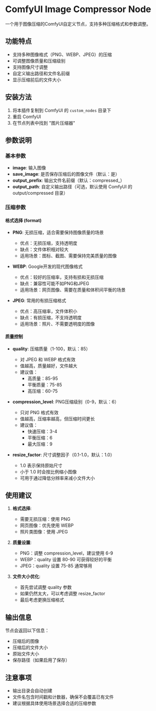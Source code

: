 # ComfyUI Image Compressor Node

一个用于图像压缩的ComfyUI自定义节点，支持多种压缩格式和参数调整。

## 功能特点

- 支持多种图像格式（PNG、WEBP、JPEG）的压缩
- 可调整图像质量和压缩级别
- 支持图像尺寸调整
- 自定义输出路径和文件名前缀
- 显示压缩前后的文件大小

## 安装方法

1. 将本插件复制到 ComfyUI 的 `custom_nodes` 目录下
2. 重启 ComfyUI
3. 在节点列表中找到 "图片压缩器"

## 参数说明

### 基本参数

- **image**: 输入图像
- **save_image**: 是否保存压缩后的图像文件（默认：是）
- **output_prefix**: 输出文件名前缀（默认：compressed_）
- **output_path**: 自定义输出路径（可选，默认使用 ComfyUI 的 output/compressed 目录）

### 压缩参数

#### 格式选择 (format)
- **PNG**: 无损压缩，适合需要保持图像质量的场景
  - 优点：无损压缩，支持透明度
  - 缺点：文件体积相对较大
  - 适用场景：图标、截图、需要保持完美质量的图像

- **WEBP**: Google开发的现代图像格式
  - 优点：较好的压缩率，支持有损和无损压缩
  - 缺点：兼容性可能不如PNG和JPEG
  - 适用场景：网页图像、需要在质量和体积间平衡的场景

- **JPEG**: 常用的有损压缩格式
  - 优点：高压缩率，文件体积小
  - 缺点：有损压缩，不支持透明度
  - 适用场景：照片、不需要透明度的图像

#### 质量控制
- **quality**: 压缩质量（1-100，默认：85）
  - 对 JPEG 和 WEBP 格式有效
  - 值越高，质量越好，文件越大
  - 建议值：
    - 高质量：85-95
    - 平衡质量：75-85
    - 高压缩：60-75

- **compression_level**: PNG压缩级别（0-9，默认：6）
  - 只对 PNG 格式有效
  - 值越高，压缩率越高，但压缩时间更长
  - 建议值：
    - 快速压缩：3-4
    - 平衡压缩：6
    - 最大压缩：9

- **resize_factor**: 尺寸调整因子（0.1-1.0，默认：1.0）
  - 1.0 表示保持原始尺寸
  - 小于 1.0 时会按比例缩小图像
  - 可用于通过降低分辨率来减小文件大小

## 使用建议

1. **格式选择**:
   - 需要无损压缩：使用 PNG
   - 网页图像：优先使用 WEBP
   - 照片类图像：使用 JPEG

2. **质量设置**:
   - PNG：调整 compression_level，建议使用 6-9
   - WEBP：quality 设置 80-90 可获得较好的平衡
   - JPEG：quality 设置 75-85 通常够用

3. **文件大小优化**:
   - 首先尝试调整 quality 参数
   - 如果仍然太大，可以考虑调整 resize_factor
   - 最后考虑更换压缩格式

## 输出信息

节点会返回以下信息：
- 压缩后的图像
- 压缩后的文件大小
- 原始文件大小
- 保存路径（如果启用了保存）

## 注意事项

- 输出目录会自动创建
- 文件名包含时间戳和计数器，确保不会覆盖已有文件
- 建议根据具体使用场景选择合适的压缩参数 